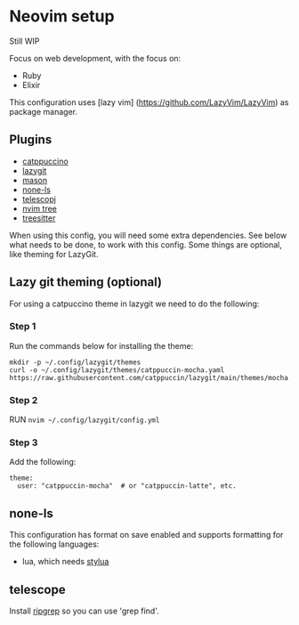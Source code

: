 # Neovim setup
Still WIP

Focus on web development, with the focus on:
- Ruby 
- Elixir

This configuration uses [lazy vim] (https://github.com/LazyVim/LazyVim) as package manager. 

## Plugins  
- [catppuccino](https://github.com/catppuccin/nvim)
- [lazygit](https://github.com/jesseduffield/lazygit)
- [mason](https://github.com/williamboman/mason.nvim) 
- [none-ls](https://github.com/nvimtools/none-ls.nvim)
- [telescopj](https://github.com/nvim-telescope/telescope.nvim)
- [nvim tree](https://github.com/nvim-tree/nvim-tree.lua)
- [treesitter](https://github.com/nvim-treesitter/nvim-treesitter)

When using this config, you will need some extra dependencies.
See below what needs to be done, to work with this config. 
Some things are optional, like theming for LazyGit. 

## Lazy git theming (optional)
For using a catpuccino theme in lazygit we need to do the following:

### Step 1 
Run the commands below for installing the theme:
```
mkdir -p ~/.config/lazygit/themes  
curl -o ~/.config/lazygit/themes/catppuccin-mocha.yaml https://raw.githubusercontent.com/catppuccin/lazygit/main/themes/mocha.yaml
```

### Step 2 
RUN `nvim ~/.config/lazygit/config.yml`

### Step 3
Add the following:
```
theme:
  user: "catppuccin-mocha"  # or "catppuccin-latte", etc.
```

## none-ls
This configuration has format on save enabled and supports formatting for the following languages:
- lua, which needs [stylua](https://github.com/JohnnyMorganz/StyLua)

## telescope
Install [ripgrep](https://github.com/BurntSushi/ripgrep?tab=readme-ov-file#installation) so you can use 'grep find'. 

